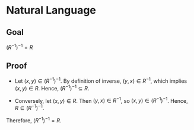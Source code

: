 # Natural Language

## Goal

$(R^{-1})^{-1} = R$

## Proof

- Let $(x, y) \in (R^{-1})^{-1}$. By definition of inverse, $(y, x) \in R^{-1}$, which implies $(x, y) \in R$. Hence, $(R^{-1})^{-1} \subseteq R$.

- Conversely, let $(x, y) \in R$. Then $(y, x) \in R^{-1}$, so $(x, y) \in (R^{-1})^{-1}$. Hence, $R \subseteq (R^{-1})^{-1}$.

Therefore, $(R^{-1})^{-1} = R$.